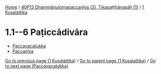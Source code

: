 
[Home](/) / [40P13 Dhammānulomapaccanīya (3), Tikapaṭṭhānapāḷi (1)](...md) / [1 Kusalattika](../40P13/1.md)

# 1.1--6 Paṭiccādivāra

* [Paccayacatukka](1.1--6/Paccayacatukka.md)
* [Paccanīya](1.1--6/Paccaniya.md)

[Go to previous page (1 Kusalattika)](../40P13/1.md) / [Go to parent page (1 Kusalattika)](../40P13/1.md) / [Go to next page (Paccayacatukka)](1.1--6/Paccayacatukka.md)


